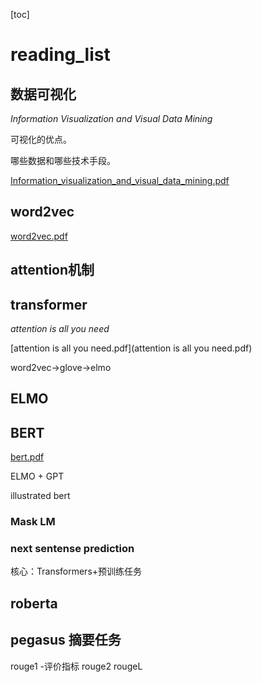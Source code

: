[toc]

# reading_list

## 数据可视化

*Information Visualization and Visual Data Mining*

可视化的优点。

哪些数据和哪些技术手段。

 [Information_visualization_and_visual_data_mining.pdf](Information_visualization_and_visual_data_mining.pdf) 

## word2vec

 [word2vec.pdf](word2vec.pdf) 



## attention机制





## transformer

*attention is all you need*

 [attention is all you need.pdf](attention is all you need.pdf) 



word2vec->glove->elmo 

## ELMO 





## BERT 

 [bert.pdf](bert.pdf) 

ELMO + GPT

illustrated bert

### Mask LM

### next sentense prediction

核心：Transformers+预训练任务



## roberta



## pegasus 摘要任务
rouge1 -评价指标
rouge2
rougeL
